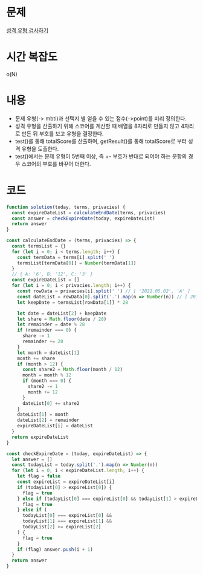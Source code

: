 # 문제

[성격 유형 검사하기](https://school.programmers.co.kr/learn/courses/30/lessons/118666)

# 시간 복잡도

o(N)

# 내용

- 문제 유형(-> mbti)과 선택지 별 얻을 수 있는 점수(->point)를 미리 정의한다.
- 성격 유형을 산출하기 위해 스코어를 계산할 때 배열을 8자리로 만들지 않고 4자리로 만든 뒤 부호를 보고 유형을 결정한다.
- test()를 통해 totalScore를 산출하며, getResult()를 통해 totalScore로 부터 성격 유형을 도출한다.
- test()에서는 문제 유형이 5번째 이상, 즉 +- 부호가 반대로 되어야 하는 문항의 경우 스코어의 부호를 바꾸어 더한다.

# 코드

```javascript
function solution(today, terms, privacies) {
  const expireDateList = calculateEndDate(terms, privacies)
  const answer = checkExpireDate(today, expireDateList)
  return answer
}

const calculateEndDate = (terms, privacies) => {
  const termsList = {}
  for (let i = 0; i < terms.length; i++) {
    const termData = terms[i].split(' ')
    termsList[termData[0]] = Number(termData[1])
  }
  // { A: '6', B: '12', C: '3' }
  const expireDateList = []
  for (let i = 0; i < privacies.length; i++) {
    const rowData = privacies[i].split(' ') // [ '2021.05.02', 'A' ]
    const dateList = rowData[0].split('.').map(n => Number(n)) // [ 2019, 1, 1 ]
    let keepDate = termsList[rowData[1]] * 28

    let date = dateList[2] + keepDate
    let share = Math.floor(date / 28)
    let remainder = date % 28
    if (remainder === 0) {
      share -= 1
      remainder += 28
    }
    let month = dateList[1]
    month += share
    if (month > 12) {
      const share2 = Math.floor(month / 12)
      month = month % 12
      if (month === 0) {
        share2 -= 1
        month += 12
      }
      dateList[0] += share2
    }
    dateList[1] = month
    dateList[2] = remainder
    expireDateList[i] = dateList
  }
  return expireDateList
}

const checkExpireDate = (today, expireDateList) => {
  let answer = []
  const todayList = today.split('.').map(n => Number(n))
  for (let i = 0; i < expireDateList.length; i++) {
    let flag = false
    const expireList = expireDateList[i]
    if (todayList[0] > expireList[0]) {
      flag = true
    } else if (todayList[0] === expireList[0] && todayList[1] > expireList[1]) {
      flag = true
    } else if (
      todayList[0] === expireList[0] &&
      todayList[1] === expireList[1] &&
      todayList[2] >= expireList[2]
    ) {
      flag = true
    }
    if (flag) answer.push(i + 1)
  }
  return answer
}
```
